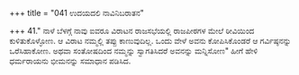 +++
title = "041 ಉದಯದಲಿ ನಾವಿನಿಬರಾತನ"

+++
41." ನಾಳೆ ಬೆಳಗ್ಗೆ ನಾವು ಐವರೂ ವಿರಾಟನ ರಾಜಸಭೆಯಲ್ಲಿ ರಾಜಪೀಠಗಳ ಮೇಲೆ ಠೀವಿಯಿಂದ ಕುಳಿತುಕೊಳ್ಳೋಣ. ಆ ವಿರಾಟ ನಮ್ಮಲ್ಲಿ ತಪ್ಪು ಕಾಣುವುದಿಲ್ಲ. ಒಂದು ವೇಳೆ ಅವನು ಕೋಪಿಸಿಕೊಂಡರೆ ಆ ಗರ್ವಿಷ್ಠನನ್ನು ಒರೆಸಿಹಾಕೋಣ. ಅಥವಾ ಸಂತೋಷದಿಂದ ನಮ್ಮನ್ನು ಸ್ವಾಗತಿಸಿದರೆ ಅವನನ್ನು ಮನ್ನಿಸೋಣ" ಹೀಗೆ ಹೇಳಿ ಧರ್ಮರಾಯನು ಭೀಮನನ್ನು ಸಮಾಧಾನ ಪಡಿಸಿದ.